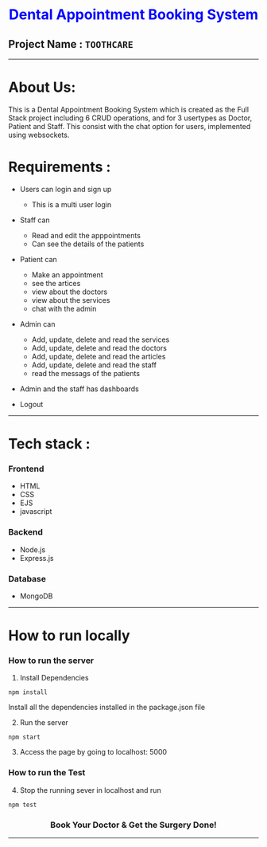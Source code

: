  
<h1 align="center" style="color:blue"><b>Dental Appointment Booking System</b></h1>

 ## Project Name : `TOOTHCARE`

---
 # About Us:

This is a Dental Appointment Booking System which is created as the Full Stack project including 6 CRUD operations, 
and for 3 usertypes as Doctor, Patient and Staff. This consist with the chat option for users, implemented using websockets.  



# Requirements : 

- Users can login and sign up
    - This is a multi user login 
- Staff can 
   - Read and edit the apppointments
   - Can see the details of the patients
- Patient can
   - Make an appointment
   - see the artices 
   - view about the doctors 
   - view about the services
   - chat with the admin
- Admin can
   - Add, update, delete and read the services
   - Add, update, delete and read the doctors
   - Add, update, delete and read the articles
   - Add, update, delete and read the staff
   - read the messags of the patients 
- Admin and the staff has dashboards

- Logout 

---


# Tech stack :

### Frontend 

- HTML
- CSS
- EJS
- javascript

### Backend 

- Node.js 
- Express.js

### Database

- MongoDB 
---

# How to run locally

### How to run the server

1. Install Dependencies
```
npm install
```
Install all the dependencies installed in the package.json file

2. Run the server
```
npm start
```

3. Access the page by going to localhost: 5000

### How to run the Test
4. Stop the running sever in localhost and run
```
npm test
```

<h3 align="center">Book Your Doctor & Get the Surgery Done!</h3>

---




